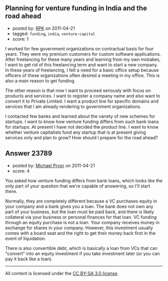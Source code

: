 ## Planning for venture funding in India and the road ahead

- posted by: [RPK](https://stackexchange.com/users/-1/3174-rpk) on 2011-04-21
- tagged: `funding`, `india`, `venture-capital`
- score: 1

I worked for few government organizations on contractual basis for four years. They were my premium customers for custom software applications. After freelancing for these many years and learning from my own mistakes, I want to get rid of this freelancing term and want to start a new company. In these years of freelancing, I felt a need for a basic office setup because officers of these organizations often desired a meeting in my office. This is also a main reason to get funding. 

The other reason is that now I want to proceed seriously with focus on products and services. I want to register a company name and also want to convert it to Private Limited. I want a product line for specific domains and services that I am already rendering to government organizations. 

I contacted few banks and learned about the variety of new schemes for startups. I want to know how venture funding differs from such bank loans for startups. At present I have not decided the product line. I want to know whether venture capitalists fund any startup that is at present giving services only and plan to grow? How should I prepare for the road ahead?



## Answer 23789

- posted by: [Michael Pryor](https://stackexchange.com/users/-1/130-michael-pryor) on 2011-04-21
- score: 4

You asked how venture funding differs from bank loans, which looks like the only part of your question that we're capable of answering, so I'll start there.

Normally, they are completely different because a VC purchases equity in your company and a bank gives you a loan.  The bank does not own any part of your business, but the loan must be paid back, and there is likely collateral via your business or personal finances for that loan.  VC funding through an equity purchase is not a loan.  Your company receives money in exchange for shares in your company.  However, this investment usually comes with a board seat and the right to get their money back first in the event of liquidation.

There is also convertible debt, which is basically a loan from VCs that can "convert" into an equity investment if you take investment later (or you can pay it back like a loan).



---

All content is licensed under the [CC BY-SA 3.0 license](https://creativecommons.org/licenses/by-sa/3.0/).

